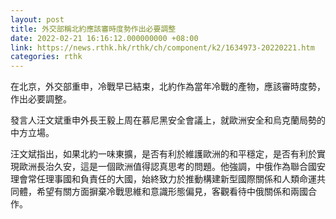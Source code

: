 ```yaml
---
layout: post
title: 外交部稱北約應該審時度勢作出必要調整
date: 2022-02-21 16:16:12.000000000 +08:00
link: https://news.rthk.hk/rthk/ch/component/k2/1634973-20220221.htm
categories: rthk
---
```


在北京，外交部重申，冷戰早已結束，北約作為當年冷戰的產物，應該審時度勢，作出必要調整。

發言人汪文斌重申外長王毅上周在慕尼黑安全會議上，就歐洲安全和烏克蘭局勢的中方立場。

汪文斌指出，如果北約一味東擴，是否有利於維護歐洲的和平穩定，是否有利於實現歐洲長治久安，這是一個歐洲值得認真思考的問題。他強調，中俄作為聯合國安理會常任理事國和負責任的大國，始終致力於推動構建新型國際關係和人類命運共同體，希望有關方面摒棄冷戰思維和意識形態偏見，客觀看待中俄關係和兩國合作。
